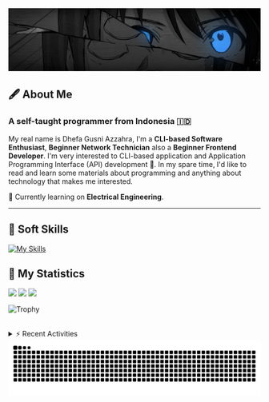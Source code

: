 <!-- Header Badges -->
<!--
[![Profile Views](https://komarev.com/ghpvc/?username=mitsuki31&color=blue&label=PROFILE+VIEWS)](https://github.com/mitsuki31)

[![Follow](https://img.shields.io/twitter/url?url=https%3A%2F%2Ftwitter.com%2Fryuumitsuki31)](https://twitter.com/ryuumitsuki31)
-->

<!-- Header Banner -->
<!--
  ==========================  [ COPYRIGHT NOTICE ]  =========================
  - The header image was edited by me, but I do not own any copyright for the source image.
  - All copyrights are owned by their respective owners.
  - 
  - Character Name: 井芹 仁菜 / Nina Iseri (from Girls Band Cry「ガールズバンドクライ」anime)
  ===============================================================
-->
<img id="headerBanner" src="./images/headerBanner.png" height="auto"/>

## 🖋️ About Me
### A self-taught programmer from **Indonesia** 🇮🇩
My real name is Dhefa Gusni Azzahra, I'm a **CLI-based Software Enthusiast**,
**Beginner Network Technician** also a **Beginner Frontend Developer**. I'm very interested to CLI-based application and Application Programming Interface (API) development 🌲. In my spare time, I'd like to read and learn some materials about programming and anything about technology that makes me interested.

🌱 Currently learning on **Electrical Engineering**.

---

## 👾 Soft Skills

[![My Skills](https://skillicons.dev/icons?i=py,c,cpp,java,js,ts,css,sass,html,bash,arduino)](https://skillicons.dev)


## 🔭 My Statistics

<picture id="stats">
    <source 
            srcset="https://github-readme-stats.vercel.app/api?username=mitsuki31&show_icons=true&theme=tokyonight&include_all_commits=true&show_private=falsee&hide=stars"
            media="(prefers-color-scheme: dark)"
    />
    <source
            srcset="https://github-readme-stats.vercel.app/api?username=mitsuki31&show_icons=true&include_all_commits=true&show_private=false&hide=stars"
            media="(prefers-color-scheme: light), (prefers-color-scheme: no-preference)"
    />
    <img src="https://github-readme-stats.vercel.app/api?username=mitsuki31&show_icons=true&include_all_commits=true&show_private=false&hide=stars" />
</picture>

<picture id="top-langs">
    <source
            srcset="https://github-readme-stats.vercel.app/api/top-langs/?username=mitsuki31&layout=donut&theme=tokyonight&count_private=true&langs_count=10"
            media="(prefers-color-scheme: dark)"
    />
    <source
            srcset="https://github-readme-stats.vercel.app/api/top-langs/?username=mitsuki31&layout=donut&count_private=true&langs_count=10"
            media="(prefers-color-scheme: light), (prefers-color-scheme: no-preference)"
    />
    <img src="https://github-readme-stats.vercel.app/api/top-langs/?username=mitsuki31&layout=donut&langs_count=10&count_private=true" />
</picture>

<picture id="profile-summary">
    <source
            srcset="https://github-profile-summary-cards.vercel.app/api/cards/profile-details?username=mitsuki31&theme=tokyonight"
            media="(prefers-color-scheme: dark)"
    />
    <source
            srcset="https://github-profile-summary-cards.vercel.app/api/cards/profile-details?username=mitsuki31&theme=github"
            media="(prefers-color-scheme: light), (prefers-color-scheme: no-preference)"
    />
    <img src="https://github-profile-summary-cards.vercel.app/api/cards/profile-details?username=mitsuki31" />
</picture>

![Trophy](https://github-profile-trophy.vercel.app/?username=mitsuki31&theme=algolia&column=-1&rank=-C,-D&title=-Experience&no-bg=true)

<br/>


<details>
<summary>⚡ Recent Activities</summary>

<!--START_SECTION:activity-->
1. 🎉 Merged PR [#133](https://github.com/mitsuki31/ytmp3-js/pull/133) in [mitsuki31/ytmp3-js](https://github.com/mitsuki31/ytmp3-js)
2. 🗣 Commented on [#133](https://github.com/mitsuki31/ytmp3-js/pull/133#issuecomment-2953901551) in [mitsuki31/ytmp3-js](https://github.com/mitsuki31/ytmp3-js)
3. 🗣 Commented on [#133](https://github.com/mitsuki31/ytmp3-js/pull/133#issuecomment-2953881155) in [mitsuki31/ytmp3-js](https://github.com/mitsuki31/ytmp3-js)
4. 🎉 Merged PR [#2](https://github.com/mitsuki31/Neo-SkiArticle/pull/2) in [mitsuki31/Neo-SkiArticle](https://github.com/mitsuki31/Neo-SkiArticle)
5. 💪 Opened PR [#2](https://github.com/mitsuki31/Neo-SkiArticle/pull/2) in [mitsuki31/Neo-SkiArticle](https://github.com/mitsuki31/Neo-SkiArticle)
6. 🎉 Merged PR [#1](https://github.com/mitsuki31/Neo-SkiArticle/pull/1) in [mitsuki31/Neo-SkiArticle](https://github.com/mitsuki31/Neo-SkiArticle)
7. 💪 Opened PR [#1](https://github.com/mitsuki31/Neo-SkiArticle/pull/1) in [mitsuki31/Neo-SkiArticle](https://github.com/mitsuki31/Neo-SkiArticle)
8. 💪 Opened PR [#122](https://github.com/mitsuki31/ytmp3-js/pull/122) in [mitsuki31/ytmp3-js](https://github.com/mitsuki31/ytmp3-js)
9. 🗣 Commented on [#221](https://github.com/distubejs/ytdl-core/issues/221#issuecomment-2757310801) in [distubejs/ytdl-core](https://github.com/distubejs/ytdl-core)
10. 🗣 Commented on [#221](https://github.com/distubejs/ytdl-core/issues/221#issuecomment-2757290948) in [distubejs/ytdl-core](https://github.com/distubejs/ytdl-core)
<!--END_SECTION:activity-->

</details>

<picture>
  <!-- For dark theme -->
  <source
    srcset="https://raw.githubusercontent.com/mitsuki31/mitsuki31/output/github-snake-dark.svg"
    media="(prefers-color-scheme: dark)"
  />
  <!-- For light theme -->
  <source
    srcset="https://raw.githubusercontent.com/mitsuki31/mitsuki31/output/github-snake.svg"
    media="(prefers-color-scheme: light)"
  />
  <!-- Default -->
  <img
    alt="GitHub Contribution Grid Snake"
    src="https://raw.githubusercontent.com/mitsuki31/mitsuki31/output/github-snake.svg"
  />
</picture>
